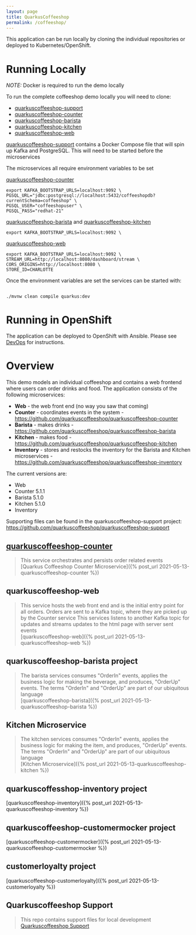 ```yaml
---
layout: page
title: QuarkusCoffeeshop
permalink: /coffeeshop/
---
```


This application can be run locally by cloning the individual repositories or deployed to Kubernetes/OpenShift.

# Running Locally

_NOTE:_ Docker is required to run the demo locally

To run the complete coffeeshop demo locally you will need to clone:
* [quarkuscoffeeshop-support](https://github.com/quarkuscoffeeshop/quarkuscoffeeshop-support)
* [quarkuscoffeeshop-counter](https://github.com/quarkuscoffeeshop/quarkuscoffeeshop-counter)
* [quarkuscoffeeshop-barista](https://github.com/quarkuscoffeeshop/quarkuscoffeeshop-barista)
* [quarkuscoffeeshop-kitchen](https://github.com/quarkuscoffeeshop/quarkuscoffeeshop-kitchen)
* [quarkuscoffeeshop-web](https://github.com/quarkuscoffeeshop/quarkuscoffeeshop-web)

[quarkuscoffeeshop-support](https://github.com/quarkuscoffeeshop/quarkuscoffeeshop-support) contains a Docker Compose file that will spin up Kafka and PostgreSQL.  This will need to be started before the microservices

The microservices all require environment variables to be set

[quarkuscoffeeshop-counter](https://github.com/quarkuscoffeeshop/quarkuscoffeeshop-counter)
```
export KAFKA_BOOTSTRAP_URLS=localhost:9092 \
PGSQL_URL="jdbc:postgresql://localhost:5432/coffeeshopdb?currentSchema=coffeeshop" \
PGSQL_USER="coffeeshopuser" \
PGSQL_PASS="redhat-21"
```

[quarkuscoffeeshop-barista](https://github.com/quarkuscoffeeshop/quarkuscoffeeshop-barista) and [quarkuscoffeeshop-kitchen](https://github.com/quarkuscoffeeshop/quarkuscoffeeshop-kitchen)
```
export KAFKA_BOOTSTRAP_URLS=localhost:9092 \
```

[quarkuscoffeeshop-web](https://github.com/quarkuscoffeeshop/quarkuscoffeeshop-web)
```
export KAFKA_BOOTSTRAP_URLS=localhost:9092 \ 
STREAM_URL=http://localhost:8080/dashboard/stream \
CORS_ORIGINS=http://localhost:8080 \
STORE_ID=CHARLOTTE
```

Once the environment variables are set the services can be started with:
```

./mvnw clean compile quarkus:dev
```

# Running in OpenShift

The application can be deployed to OpenShift with Ansible.  Please see  <a class="page-link" href="/devops/">DevOps</a> for instructions.

# Overview

This demo models an individual coffeeshop and contains a web frontend where users can order drinks and food.  The application consists of the following microservices:

* **Web** - the web front end (no way you saw that coming)
* **Counter** - coordinates events in the system - https://github.com/quarkuscoffeeshop/quarkuscoffeeshop-counter
* **Barista** - makes drinks - https://github.com/quarkuscoffeeshop/quarkuscoffeeshop-barista
* **Kitchen** - makes food - https://github.com/quarkuscoffeeshop/quarkuscoffeeshop-kitchen
* **Inventory** - stores and restocks the inventory for the Barista and Kitchen microservices - https://github.com/quarkuscoffeeshop/quarkuscoffeeshop-inventory

The current versions are:

* Web 
* Counter 5.1.1
* Barista  5.1.0
* Kitchen 5.1.0
* Inventory

Supporting files can be found in the quarkuscoffeeshop-support project: https://github.com/quarkuscoffeeshop/quarkuscoffeeshop-support 

## [quarkuscoffeeshop-counter](https://github.com/quarkuscoffeeshop/quarkuscoffeeshop-counter)
>This service orchestrates and persists order related events  
[Quarkus Coffeeshop Counter Microservice]({% post_url 2021-05-13-quarkuscoffeeshop-counter %})

## quarkuscoffeeshop-web
> This service hosts the web front end and is the initial entry point for all orders. Orders are sent to a Kafka topic, where they are picked up by the Counter service
This services listens to another Kafka topic for updates and streams updates to the html page with server sent events  
[quarkuscoffeeshop-web]({% post_url 2021-05-13-quarkuscoffeeshop-web %})


## quarkuscoffeeshop-barista project
>The barista services consumes "OrderIn" events, applies the business logic for making the beverage, and produces, "OrderUp" events. The terms "OrderIn" and "OrderUp" are part of our ubiquitous language  
[quarkuscoffeeshop-barista]({% post_url 2021-05-13-quarkuscoffeeshop-barista %})


## Kitchen Microservice
>The kitchen services consumes "OrderIn" events, applies the business logic for making the item, and produces, "OrderUp" events. The terms "OrderIn" and "OrderUp" are part of our ubiquitous language  
[Kitchen Microservice]({% post_url 2021-05-13-quarkuscoffeeshop-kitchen %})

## quarkuscoffesshop-inventory project
[quarkuscoffeeshop-inventory]({% post_url 2021-05-13-quarkuscoffeeshop-inventory %})

## quarkuscoffeeshop-customermocker project
[quarkuscoffeeshop-customermocker]({% post_url 2021-05-13-quarkuscoffeeshop-customermocker %})

## customerloyalty project
[quarkuscoffeeshop-customerloyalty]({% post_url 2021-05-13-customerloyalty %})

## Quarkuscoffeeshop Support
>This repo contains support files for local development  
[Quarkuscoffeeshop Support](https://github.com/quarkuscoffeeshop/quarkuscoffeeshop-support)
